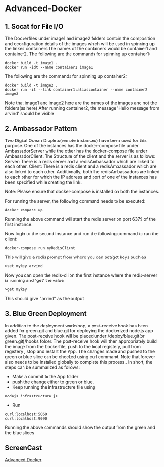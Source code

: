# Advanced-Docker

## 1. Socat for File I/O
The Dockerfiles under image1 and image2 folders contain the composition and cconfiguration details of the images which will be used in spinning up the linked containers.The names of the containers would be container1 and container2.
The following are the commands for spinning up container1:
```
docker build -t image1 .
docker run -idt --name container1 image1
```
The following are the commands for spinning up container2:
```
docker build -t image2 .
docker run -it --link container1:aliascontainer --name container2 image2
```
Note that image1 and image2 here are the names of the images and not the folders(as here)
After running container2, the message 'Hello message from arvind' should be visible

## 2. Ambassador Pattern
Two Digital Ocean Droplets(remote instances) have been used for this purpose. One of the instances has the docker-compose file under AmbassadorServer while the other has the docker-compose file under AmbassadorClient.
The Structure of the client and the server is as follows:
Server: There is a redis server and a redisAmbassador which are linked to each other.
Client: There is a redis client and a redisAmbassador which are also linked to each other.
Additionally, both the redisAmbassadors are linked to each other for which the IP address and port of one of the instances has been specified while creating the link.

Note: Please ensure that docker-compose is installed on both the instances.

For running the server, the following command needs to be executed:
```
docker-compose up
```
Running the above command will start the redis server on port 6379 of the first instance.

Now login to the second instance and run the following command to run the client:
```
docker-compose run myRedisClient
```
This will give a redis prompt from where you can set/get keys such as
```
>set mykey arvind
```
Now you can open the redis-cli on the first instance where the redis-server is running and 'get' the value
```
>get mykey
```

This should give "arvind" as the output

## 3. Blue Green Deployment

In addition to the deployment workshop, a post-receive hook has been added for green.git and blue.git for deploying the 
dockerized node.js app given. The post-receive hook will be placed under /deploy/blue.git(or green.git)/hooks folder. The post-receive hook will then appropriately build the image from the Dockerfile, push to the local registery, pull from registery , stop and restart the App. The changes made and pushed to the green or blue slice can be checked using curl command. Note that forever also needs to be installed globally to complete this process..
In short, the steps can be summarized as follows:
- Make a commit to the App folder
- push the change either to green or blue.
- Keep running the infrastructure file using
```
nodejs infrastructure.js
```
- Run 
```
curl:localhost:5060
curl:localhost:9090
```
Running the above commands should show the output from the green and the blue slices

## ScreenCast
[Advanced Docker](https://www.youtube.com/watch?v=2m7GGcp5Aug)
